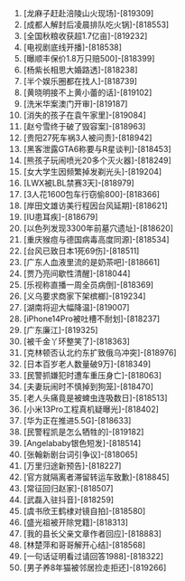 
1. [龙麻子赶赴涪陵山火现场]-[819309]
1. [成都人解封后凌晨排队吃火锅]-[818553]
1. [全国秋粮收获超1.7亿亩]-[819232]
1. [电视剧底线开播]-[818538]
1. [曝顺丰保价1.8万只赔500]-[818399]
1. [杨紫长相思大婚路透]-[818238]
1. [半个娱乐圈都在找人]-[818739]
1. [黄晓明接不上黄小蕾的话]-[819102]
1. [洗米华案澳门开审]-[819187]
1. [消失的孩子在袁午家里]-[819084]
1. [赵兮雪终于破了毁容案]-[818963]
1. [贵阳27死车祸3人被问责]-[818942]
1. [黑客泄露GTA6称要与R星谈判]-[818453]
1. [熊孩子玩闹喷光20多个灭火器]-[818249]
1. [女大学生因频繁掉发剃光头]-[819204]
1. [LWX被LBL禁赛3天]-[818979]
1. [3人花1600包车行窃偷800]-[818366]
1. [岸田文雄访美行程因台风延期]-[818621]
1. [IU患耳疾]-[818679]
1. [以色列发现3300年前墓穴遗址]-[818620]
1. [重庆猴痘与德国病毒高度同源]-[818534]
1. [台风已致日本1死69伤]-[818511]
1. [广东人血液里流的是奶茶吧]-[818661]
1. [贾乃亮间歇性清醒]-[818044]
1. [乐视称直播一周全员病倒]-[818369]
1. [义乌要求商家下架槟榔]-[819234]
1. [湖南将迎大幅降温]-[819007]
1. [iPhone14Pro被吐槽不耐划]-[818237]
1. [广东廉江]-[819325]
1. [被千金丫环整笑了]-[818363]
1. [克林顿否认北约东扩致俄乌冲突]-[818976]
1. [日本百岁老人数量破9万]-[818349]
1. [民警抓嫌犯时遭车重压身亡]-[818063]
1. [夫妻玩闹时不慎掉到狗笼]-[818470]
1. [老人头痛竟是被蜱虫连吸数日]-[818513]
1. [小米13Pro工程真机疑曝光]-[818402]
1. [华为正在推进5.5G]-[818633]
1. [民警程凯是怎么牺牲的]-[819182]
1. [Angelababy银色短发]-[818514]
1. [张翰新剧台词引争议]-[818065]
1. [万里归途新预告]-[818227]
1. [官方就隔离者滞留转运车致歉]-[818845]
1. [常征回归赵家]-[818507]
1. [武磊入驻抖音]-[818259]
1. [虞书欣王鹤棣对镜自拍]-[818580]
1. [盛光祖被开除党籍]-[818313]
1. [我的县长父亲文章作者回应]-[818883]
1. [林楚萍和哥哥解开心结]-[818568]
1. [一句话证明看过请回答1988]-[818322]
1. [男子养8年猫被邻居捡走拒还]-[819266]
